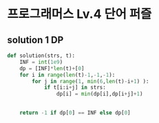 # 프로그래머스 Lv.4 단어 퍼즐

## solution 1 DP

```python
def solution(strs, t):
    INF = int(1e9)
    dp = [INF]*len(t)+[0]
    for i in range(len(t)-1,-1,-1):
        for j in range(1, min(6,len(t)-i+1) ):
            if t[i:i+j] in strs:
                dp[i] = min(dp[i],dp[i+j]+1)
            

    return -1 if dp[0] == INF else dp[0]
```